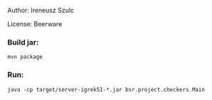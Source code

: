 Author: Ireneusz Szulc

License: Beerware

### Build jar:
```
mvn package
```

### Run:
```
java -cp target/server-igrek51-*.jar bsr.project.checkers.Main
```
